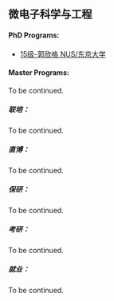 ## 微电子科学与工程

#### PhD Programs:

  - [15级-郭欣格 NUS/东京大学](个人申请总结/电子与电气工程系/微电子科学与工程/[SG_JP]-15-郭欣格.md)

#### Master Programs:

To be continued.

##### 联培：

To be continued.

##### 直博：

To be continued.

##### 保研：

To be continued.

##### 考研：

To be continued.

##### 就业：

To be continued.
